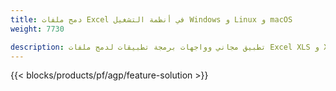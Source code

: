 ```yaml
---
title: دمج ملفات Excel في أنظمة التشغيل Windows و Linux و macOS 
weight: 7730

description: تطبيق مجاني وواجهات برمجة تطبيقات لدمج ملفات Excel XLS و XLSX و CSV و TSV و ODS و SXC و FODS
---
```

{{< blocks/products/pf/agp/feature-solution >}} 

